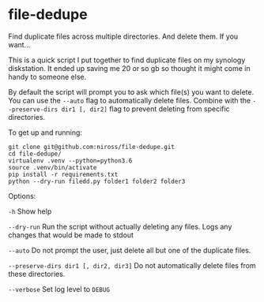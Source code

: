# file-dedupe

Find duplicate files across multiple directories. And delete them. If you want...

This is a quick script I put together to find duplicate files on my synology diskstation. It ended up saving me 20 or so gb so thought it might come in handy to someone else.

By default the script will prompt you to ask which file(s) you want to delete. You can use the `--auto` flag to automatically delete files. Combine with the `--preserve-dirs dir1 [, dir2]` flag to prevent deleting from specific directories.

To get up and running:

```
git clone git@github.com:niross/file-dedupe.git
cd file-dedupe/
virtualenv .venv --python=python3.6
source .venv/bin/activate
pip install -r requirements.txt
python --dry-run filedd.py folder1 folder2 folder3
```

Options:

`-h` Show help

`--dry-run` Run the script without actually deleting any files. Logs any changes that would be made to stdout

`--auto` Do not prompt the user, just delete all but one of the duplicate files.

`--preserve-dirs dir1 [, dir2, dir3]` Do not automatically delete files from these directories.

`--verbose` Set log level to `DEBUG`

